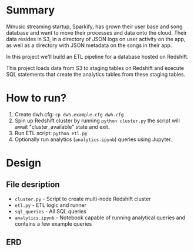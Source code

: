 # Summary 

 Mmusic streaming startup, Sparkify, has grown their user base and song database and want to move their processes and data onto the cloud. Their data resides in S3, in a directory of JSON logs on user activity on the app, as well as a directory with JSON metadata on the songs in their app.

In this project we'll build an ETL pipeline for a database hosted on Redshift. 

This project loads data from S3 to staging tables on Redshift and execute SQL statements that create the analytics tables from these staging tables.

# How to run? 

1) Create dwh.cfg: `cp dwh.example.cfg dwh.cfg` 
2) Spin up Redshift cluster by running `python cluster.py` the script will await "cluster_available" state and exit. 
3) Run ETL script: `python etl.py`
4) Optionally run analytics (`analytics.ipynb`) queries using Jupyter.

# Design 

## File desription

* `cluster.py` - Script to create multi-node Redshift cluster
* `etl.py` - ETL logic and runner
* `sql_queries` - All SQL queries 
* `analytics.ipynb` - Notebook capable of running analytical queries and contains a few example queries


## ERD



